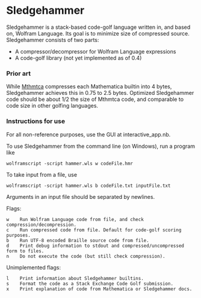 # Sledgehammer

Sledgehammer is a stack-based code-golf language written in, and based on, Wolfram Language. Its goal is to minimize size of compressed source. Sledgehammer consists of two parts:

* A compressor/decompressor for Wolfram Language expressions
* A code-golf library (not yet implemented as of 0.4)

### Prior art

While [Mthmtca](https://github.com/LegionMammal978/Mthmtca) compresses each Mathematica builtin into 4 bytes, Sledgehammer achieves this in 0.75 to 2.5 bytes. Optimized Sledgehammer code should be about 1/2 the size of Mthmtca code, and comparable to code size in other golfing languages.

 

### Instructions for use

For all non-reference purposes, use the GUI at interactive_app.nb.

To use Sledgehammer from the command line (on Windows), run a program like

    wolframscript -script hammer.wls w codeFile.hmr

To take input from a file, use

    wolframscript -script hammer.wls b codeFile.txt inputFile.txt

Arguments in an input file should be separated by newlines.

Flags:

    w    Run Wolfram Language code from file, and check compression/decompression.
    c    Run compressed code from file. Default for code-golf scoring purposes.
    b    Run UTF-8 encoded Braille source code from file.
    d    Print debug information to stdout and compressed/uncompressed form to files.
    n    Do not execute the code (but still check compression).

Unimplemented flags:

    l    Print information about Sledgehammer builtins.
    s	 Format the code as a Stack Exchange Code Golf submission.
    x    Print explanation of code from Mathematica or Sledgehammer docs.